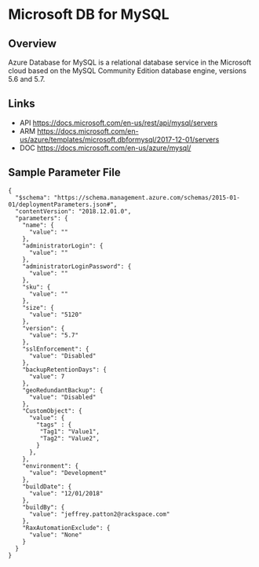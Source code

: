 # Microsoft DB for MySQL

## Overview
Azure Database for MySQL is a relational database service in the Microsoft cloud based on the MySQL Community Edition database engine, versions 5.6 and 5.7. 

## Links
- API https://docs.microsoft.com/en-us/rest/api/mysql/servers
- ARM https://docs.microsoft.com/en-us/azure/templates/microsoft.dbformysql/2017-12-01/servers
- DOC https://docs.microsoft.com/en-us/azure/mysql/

## Sample Parameter File
```
{
  "$schema": "https://schema.management.azure.com/schemas/2015-01-01/deploymentParameters.json#",
  "contentVersion": "2018.12.01.0",
  "parameters": {
    "name": {
      "value": ""
    },
    "administratorLogin": {
      "value": ""
    },
    "administratorLoginPassword": {
      "value": ""
    },
    "sku": {
      "value": ""
    },
    "size": {
      "value": "5120"
    },
    "version": {
      "value": "5.7"
    },
    "sslEnforcement": {
      "value": "Disabled"
    },
    "backupRetentionDays": {
      "value": 7
    },
    "geoRedundantBackup": {
      "value": "Disabled"
    },
    "CustomObject": {
      "value": {
        "tags" : {
         "Tag1": "Value1",
         "Tag2": "Value2",
        }
      },
    },
    "environment": {
      "value": "Development"
    },
    "buildDate": {
      "value": "12/01/2018"
    },
    "buildBy": {
      "value": "jeffrey.patton2@rackspace.com"
    },
    "RaxAutomationExclude": {
      "value": "None"
    }
  }
}
```